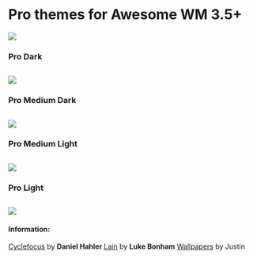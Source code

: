 # Pro themes for Awesome WM 3.5+

![](https://raw.githubusercontent.com/gyrfalco/pro/master/screenshots/pro-preview.png)

### Pro Dark
![](https://raw.githubusercontent.com/gyrfalco/pro/master/screenshots/pro-dark.png)
---

### Pro Medium Dark
![](https://raw.githubusercontent.com/gyrfalco/pro/master/screenshots/pro-medium-dark.png)
---

### Pro Medium Light
![](https://raw.githubusercontent.com/gyrfalco/pro/master/screenshots/pro-medium-light.png)
---

### Pro Light
![](https://raw.githubusercontent.com/gyrfalco/pro/master/screenshots/pro-light.png)
---

#### Information:

[Cyclefocus](https://github.com/blueyed/awesome-cyclefocus) by **Daniel Hahler**
[Lain](https://github.com/copycat-killer/lain) by **Luke Bonham**
[Wallpapers](https://dribbble.com/shots/1479745-50-Free-Tessellated-Designs) by Justin





